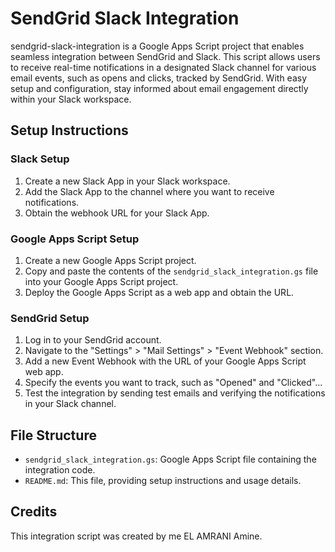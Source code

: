 # SendGrid Slack Integration

sendgrid-slack-integration is a Google Apps Script project that enables seamless integration between SendGrid and Slack. This script allows users to receive real-time notifications in a designated Slack channel for various email events, such as opens and clicks, tracked by SendGrid. With easy setup and configuration, stay informed about email engagement directly within your Slack workspace.


## Setup Instructions

### Slack Setup
1. Create a new Slack App in your Slack workspace.
2. Add the Slack App to the channel where you want to receive notifications.
3. Obtain the webhook URL for your Slack App.

### Google Apps Script Setup
1. Create a new Google Apps Script project.
2. Copy and paste the contents of the `sendgrid_slack_integration.gs` file into your Google Apps Script project.
3. Deploy the Google Apps Script as a web app and obtain the URL.

### SendGrid Setup
1. Log in to your SendGrid account.
2. Navigate to the "Settings" > "Mail Settings" > "Event Webhook" section.
3. Add a new Event Webhook with the URL of your Google Apps Script web app.
4. Specify the events you want to track, such as "Opened" and "Clicked"...
5. Test the integration by sending test emails and verifying the notifications in your Slack channel.

## File Structure
- `sendgrid_slack_integration.gs`: Google Apps Script file containing the integration code.
- `README.md`: This file, providing setup instructions and usage details.

## Credits
This integration script was created by me EL AMRANI Amine.
